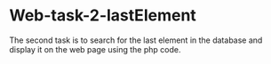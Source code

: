 # Web-task-2-lastElement
The second task is to search for the last element in the database and display it on the web page using the php code.
